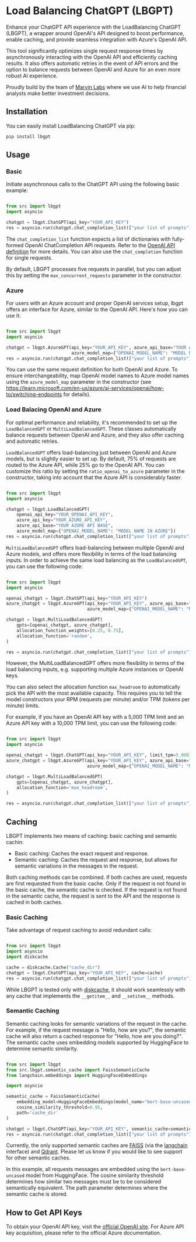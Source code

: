 # Load Balancing ChatGPT (LBGPT)

Enhance your ChatGPT API experience with the LoadBalancing ChatGPT (LBGPT), a wrapper around OpenAI's API designed to boost performance, enable caching, and provide seamless integration with Azure's OpenAI API.

This tool significantly optimizes single request response times by asynchronously interacting with the OpenAI API and efficiently caching results. It also offers automatic retries in the event of API errors and the option to balance requests between OpenAI and Azure for an even more robust AI experience.

Proudly build by the team of [Marvin Labs](https://marvin-labs.com/) where we use AI to help financial analysts make better investment decisions.

## Installation
You can easily install LoadBalancing ChatGPT via pip:
```bash
pip install lbgpt
```

## Usage

### Basic
Initiate asynchronous calls to the ChatGPT API using the following basic example:

```python

from src import lbgpt
import asyncio

chatgpt = lbgpt.ChatGPT(api_key="YOUR_API_KEY")
res = asyncio.run(chatgpt.chat_completion_list(["your list of prompts"]))
```

The `chat_completion_list` function expects a list of dictionaries with fully-formed OpenAI ChatCompletion API requests. Refer to the [OpenAI API definition](https://platform.openai.com/docs/api-reference/chat/create) for more details. You can also use the `chat_completion` function for single requests.

By default, LBGPT processes five requests in parallel, but you can adjust this by setting the `max_concurrent_requests` parameter in the constructor.


### Azure
For users with an Azure account and proper OpenAI services setup, lbgpt offers an interface for Azure, similar to the OpenAI API. Here's how you can use it:

```python

from src import lbgpt
import asyncio

chatgpt = lbgpt.AzureGPT(api_key="YOUR_API_KEY", azure_api_base="YOUR AZURE API BASE",
                         azure_model_map={"OPENAI_MODEL_NAME": "MODEL NAME IN AZURE"})
res = asyncio.run(chatgpt.chat_completion_list(["your list of prompts"]))
```


You can use the same request definition for both OpenAI and Azure. To ensure interchangeability, map OpenAI model names to Azure model names using the `azure_model_map` parameter in the constructor (see https://learn.microsoft.com/en-us/azure/ai-services/openai/how-to/switching-endpoints for details).


### Load Balacing OpenAI and Azure
For optimal performance and reliability, it's recommended to set up the `LoadBalancedGPT` or `MultiLoadBalancedGPT`. These classes automatically balance requests between OpenAI and Azure, and they also offer caching and automatic retries.

`LoadBalancedGPT` offers load-balancing just between OpenAI and Azure models, but is slightly easier to set up. By default, 75% of requests are routed to the Azure API, while 25% go to the OpenAI API. You can customize this ratio by setting the `ratio_openai_to_azure` parameter in the constructor, taking into account that the Azure API is considerably faster.

```python

from src import lbgpt
import asyncio

chatgpt = lbgpt.LoadBalancedGPT(
    openai_api_key="YOUR_OPENAI_API_KEY",
    azure_api_key="YOUR_AZURE_API_KEY",
    azure_api_base="YOUR AZURE API BASE",
    azure_model_map={"OPENAI_MODEL_NAME": "MODEL NAME IN AZURE"})
res = asyncio.run(chatgpt.chat_completion_list(["your list of prompts"]))
```

`MultiLoadBalancedGPT` offers load-balancing between multiple OpenAI and Azure models, and offers more flexibility in terms of the load balancing inputs. In order to achieve the same load balancing as the `LoadBalancedGPT`, you can use the following code:

```python

from src import lbgpt
import asyncio

openai_chatgpt = lbgpt.ChatGPT(api_key="YOUR_API_KEY")
azure_chatgpt = lbgpt.AzureGPT(api_key="YOUR_API_KEY", azure_api_base="YOUR AZURE API BASE",
                               azure_model_map={"OPENAI_MODEL_NAME": "MODEL NAME IN AZURE"})

chatgpt = lbgpt.MultiLoadBalancedGPT(
    gpts=[openai_chatgpt, azure_chatgpt],
    allocation_function_weights=[0.25, 0.75],
    allocation_function='random',
)

res = asyncio.run(chatgpt.chat_completion_list(["your list of prompts"]))
```

However, the MultiLoadBalancedGPT offers more flexibility in terms of the load balancing inputs, e.g. supporting multiple Azure instances or OpenAI keys. 

You can also select the allocation function `max_headroom` to automatically pick the API with the most available capacity. This requires you to tell the model constructors your RPM (requests per minute) and/or TPM (tokens per minute) limits. 

For example, if you have an OpenAI API key with a 5,000 TPM limit and an Azure API key with a 10,000 TPM limit, you can use the following code:

```python

from src import lbgpt
import asyncio

openai_chatgpt = lbgpt.ChatGPT(api_key="YOUR_API_KEY", limit_tpm=5_000)
azure_chatgpt = lbgpt.AzureGPT(api_key="YOUR_API_KEY", azure_api_base="YOUR AZURE API BASE",
                               azure_model_map={"OPENAI_MODEL_NAME": "MODEL NAME IN AZURE"}, limit_tpm=10_000)

chatgpt = lbgpt.MultiLoadBalancedGPT(
    gpts=[openai_chatgpt, azure_chatgpt],
    allocation_function='max_headroom',
)

res = asyncio.run(chatgpt.chat_completion_list(["your list of prompts"]))
```

## Caching

LBGPT implements two means of caching: basic caching and semantic cachin:

* Basic caching: Caches the exact request and response.
* Semantic caching: Caches the request and response, but allows for semantic variations in the messages in the request.

Both caching methods can be combined. If both caches are used, requests are first requested from the basic cache. Only if the request is not found in the basic cache, the semantic cache is checked. If the request is not found in the semantic cache, the request is sent to the API and the response is cached in both caches.


### Basic Caching
Take advantage of request caching to avoid redundant calls:

```python

from src import lbgpt
import asyncio
import diskcache

cache = diskcache.Cache("cache_dir")
chatgpt = lbgpt.ChatGPT(api_key="YOUR_API_KEY", cache=cache)
res = asyncio.run(chatgpt.chat_completion_list(["your list of prompts"]))
```

While LBGPT is tested only with [diskcache](https://pypi.org/project/diskcache/), it should work seamlessly with any cache that implements the `__getitem__` and `__setitem__` methods.


### Semantic Caching
Semantic caching looks for semantic variations of the request in the cache. For example, if the request message is "Hello, how are you?", the semantic cache will also return a cached response for "Hello, how are you doing?". The semantic cache uses embedding models supported by HuggingFace to determine semantic similarity.

```python

from src import lbgpt
from src.lbgpt.semantic_cache import FaissSemanticCache
from langchain.embeddings import HuggingFaceEmbeddings

import asyncio

semantic_cache = FaissSemanticCache(
    embedding_model=HuggingFaceEmbeddings(model_name="bert-base-uncased"),
    cosine_similarity_threshold=0.95,
    path='cache_dir'
)

chatgpt = lbgpt.ChatGPT(api_key="YOUR_API_KEY", semantic_cache=semantic_cache)
res = asyncio.run(chatgpt.chat_completion_list(["your list of prompts"]))
```

Currently, the only supported semantic caches are [FAISS](https://faiss.ai/) (via the [langchain](https://www.langchain.com/) interface) and [Qdrant](https://qdrant.tech/). Please let us know if you would like to see support for other semantic caches. 

In this example, all requests messages are embedded using the `bert-base-uncased` model from HuggingFace. The cosine similarity threshold determines how similar two messages must be to be considered semantically equivalent. The path parameter determines where the semantic cache is stored.


## How to Get API Keys
To obtain your OpenAI API key, visit the [official OpenAI site](https://platform.openai.com/account/api-keys). For Azure API key acquisition, please refer to the official Azure documentation.


